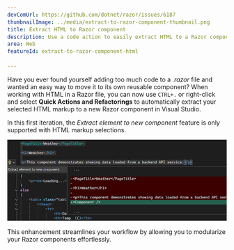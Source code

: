 ```yaml
---
devComUrl: https://github.com/dotnet/razor/issues/6187
thumbnailImage: ../media/extract-to-razor-component-thumbnail.png
title: Extract HTML to Razor component
description: Use a code action to easily extract HTML to a Razor component in Visual Studio.
area: Web
featureId: extract-to-razor-component-html

---
```



Have you ever found yourself adding too much code to a *.razor* file and wanted an easy way to move it to its own reusable component? When working with HTML in a Razor file, you can now use `CTRL+.` or right-click and select **Quick Actions and Refactorings** to automatically extract your selected HTML markup to a new Razor component in Visual Studio.

In this first iteration, the *Extract element to new component* feature is only supported with HTML markup selections. 

![Example of HTML markup being extracted to a new Razor component](../media/extract-to-razor-component.png)

This enhancement streamlines your workflow by allowing you to modularize your Razor components effortlessly.
